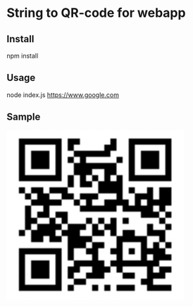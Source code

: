 # String to QR-code for webapp

## Install
npm install

## Usage
node index.js https://www.google.com

## Sample
![qr sample](qr_sample.png)